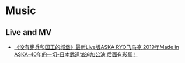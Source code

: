 # Music

## Live and MV
* [《没有宪兵和国王的城堡》最新Live版ASKA RYO飞鸟凉 2019年Made in ASKA-40年的一切-日本武道馆追加公演 后面有彩蛋！](https://www.bilibili.com/video/BV1bE411275X)
